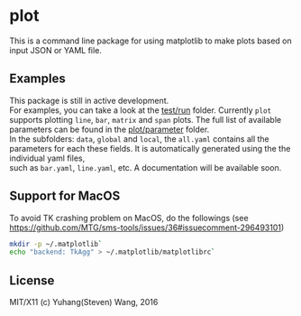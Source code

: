 # plot
This is a command line package for using matplotlib
to make plots based on input JSON or YAML file.

## Examples
This package is still in active development.  
For examples, you can take a look at the [test/run](https://github.com/yuhangwang/plot/tree/master/test/run) folder.
Currently `plot` supports plotting `line`, `bar`, `matrix` and `span` plots.
The full list of available parameters can be found in the [plot/parameter](https://github.com/yuhangwang/plot/tree/master/plot/parameter) folder.  
In the subfolders: `data`, `global` and `local`,
the `all.yaml` contains all the parameters for each these fields.
It is automatically generated using the the individual yaml files,  
such as `bar.yaml`, `line.yaml`, etc.
A documentation will be available soon.


## Support for MacOS
To avoid TK crashing problem on MacOS, do the followings
(see https://github.com/MTG/sms-tools/issues/36#issuecomment-296493101)
```bash
mkdir -p ~/.matplotlib`
echo "backend: TkAgg" > ~/.matplotlib/matplotlibrc`
```

## License
MIT/X11 (c) Yuhang(Steven) Wang, 2016